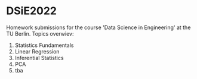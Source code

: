 # DSiE2022
Homework submissions for the course 'Data Science in Engineering' at the TU Berlin. Topics overwiev:
1. Statistics Fundamentals
2. Linear Regression
3. Inferential Statistics
4. PCA
5. tba
